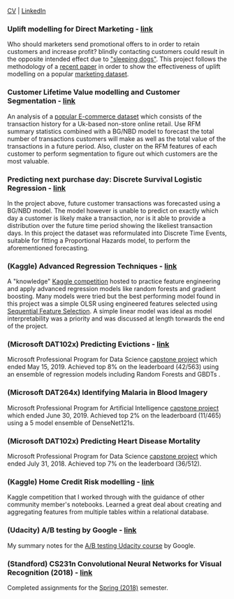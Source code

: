 [CV](http://github.com) | [LinkedIn](http://github.com)

### Uplift modelling for Direct Marketing - [link](https://github.com/W-Tran/uplift-modelling)

Who should marketers send promotional offers to in order to retain customers and increase profit? blindly contacting customers could result in the opposite intended effect due to ["sleeping dogs"](http://stochasticsolutions.com/pdf/CrossSell.pdf). This project follows the methodology of a [recent paper](https://journals.sagepub.com/doi/10.1509/jmr.16.0163) in order to show the effectiveness of uplift modelling on a popular [marketing dataset](https://blog.minethatdata.com/2008/03/minethatdata-e-mail-analytics-and-data.html). 

### Customer Lifetime Value modelling and Customer Segmentation - [link](https://github.com/W-Tran/Online-Retail)

An analysis of a [popular E-commerce dataset](https://archive.ics.uci.edu/ml/datasets/online+retail) which consists of the transaction history for a Uk-based non-store online retail. Use RFM summary statistics combined with a BG/NBD model to forecast the total number of transactions customers will make as well as the total value of the transactions in a future period. Also, cluster on the RFM features of each customer to perform segmentation to figure out which customers are the most valuable.

### Predicting next purchase day: Discrete Survival Logistic Regression - [link](https://github.com/W-Tran/Online-Retail)
In the project above, future customer transactions was forecasted using a BG/NBD model. The model however is unable to predict on exactly which day a customer is likely make a transaction, nor is it able to provide a distribution over the future time period showing the likeliest transaction days. In this project the dataset was reformulated into Discrete Time Events, suitable for fitting a Proportional Hazards model, to perform the aforementioned forecasting.

### (Kaggle) Advanced Regression Techniques - [link](https://github.com/W-Tran/advanced-regression-techniques)

A "knowledge" [Kaggle competition](https://www.kaggle.com/c/house-prices-advanced-regression-techniques) hosted to practice feature engineering and apply advanced regression models like random forests and gradient boosting. Many models were tried but the best performing model found in this project was a simple OLSR using engineered features selected using [Sequential Feature Selection](http://rasbt.github.io/mlxtend/user_guide/feature_selection/SequentialFeatureSelector/). A simple linear model was ideal as model interpretability was a priority and was discussed at length torwards the end of the project.   

### (Microsoft DAT102x) Predicting Evictions - [link](https://github.com/W-Tran/DAT102x-Predicting-Evictions)

Microsoft Professional Program for Data Science [capstone project](https://datasciencecapstone.org/competitions/12/predicting-evictions/) which ended May 15, 2019. Achieved top 8% on the leaderboard (42/563) using an ensemble of regression models including Random Forests and GBDTs .

### (Microsoft DAT264x) Identifying Malaria in Blood Imagery

Microsoft Professional Program for Artificial Intelligence [capstone project](https://datasciencecapstone.org/competitions/12/predicting-evictions/) which ended June 30, 2019. Achieved top 2% on the leaderboard (11/465) using a 5 model ensemble of DenseNet121s.

### (Microsoft DAT102x) Predicting Heart Disease Mortality

Microsoft Professional Program for Data Science [capstone project](https://datasciencecapstone.org/competitions/12/predicting-evictions/) which ended July 31, 2018. Achieved top 7% on the leaderboard (36/512).

### (Kaggle) Home Credit Risk modelling - [link](https://github.com/W-Tran/home-credit-default-risk)

Kaggle competition that I worked through with the guidance of other community member's notebooks. Learned a great deal about creating and aggregating features from multiple tables within a relational database.

### (Udacity) A/B testing by Google - [link](https://github.com/W-Tran/ab-testing-udacity)

My summary notes for the [A/B testing Udacity course](https://www.udacity.com/course/ab-testing--ud257) by Google.

### (Standford) CS231n Convolutional Neural Networks for Visual Recognition (2018) - [link](https://github.com/W-Tran/CS231n-2018)

Completed assignments for the [Spring (2018)](http://cs231n.stanford.edu/2018/) semester. 
